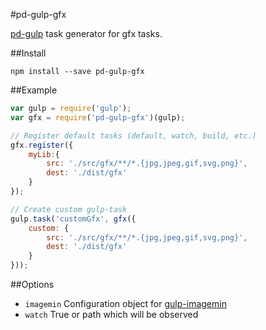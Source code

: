 #pd-gulp-gfx

[pd-gulp](https://github.com/platdesign/pd-gulp) task generator for gfx tasks.

##Install

	npm install --save pd-gulp-gfx
	
##Example

```javascript
var gulp = require('gulp');
var gfx = require('pd-gulp-gfx')(gulp);

// Register default tasks (default, watch, build, etc.)
gfx.register({
	myLib:{
		src: './src/gfx/**/*.{jpg,jpeg,gif,svg,png}',
		dest: './dist/gfx'
	}
});

// Create custom gulp-task
gulp.task('customGfx', gfx({
	custom: {
		src: './src/gfx/**/*.{jpg,jpeg,gif,svg,png}',
		dest: './dist/gfx'
	}
}));
```

##Options

- `imagemin` Configuration object for [gulp-imagemin](https://github.com/sindresorhus/gulp-imagemin)
- `watch` True or path which will be observed


